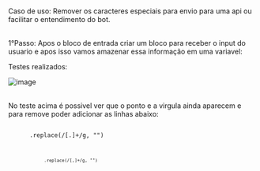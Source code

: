 <br>Caso de uso: Remover os caracteres especiais para envio para uma api ou facilitar o entendimento do bot.<br>


<br>1°Passo: Apos o bloco de entrada criar um bloco para receber o input do usuario e apos isso vamos amazenar essa informação em uma variavel:<br>


Testes realizados:

![image](https://user-images.githubusercontent.com/18338341/151677117-eec71181-793a-442e-a470-152bc18b721b.png)

<br>No teste acima é possivel ver que o ponto e a virgula ainda aparecem e para remove poder adicionar as linhas abaixo:<br>

<code>
      .replace(/[.]+/g, "")  
      
  <code>
        <code>
              .replace(/[,]+/g, "") 
              <code>
